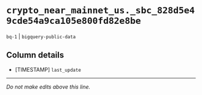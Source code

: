 # `crypto_near_mainnet_us._sbc_828d5e49cde54a9ca105e800fd82e8be`
`bq-1` | `bigquery-public-data`

## Column details
* [TIMESTAMP] `last_update`

-------------------------------------------------------------------------------
*Do not make edits above this line.*
